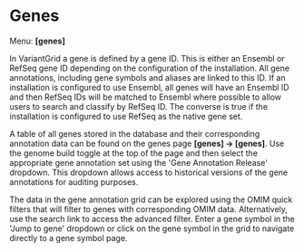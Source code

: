 # Genes

Menu: **[genes]**

In VariantGrid a gene is defined by a gene ID. This is either an Ensembl or RefSeq gene ID depending on the configuration of the installation. All gene annotations, including gene symbols and aliases are linked to this ID. If an installation is configured to use Ensembl, all genes will have an Ensembl ID and then RefSeq IDs will be matched to Ensembl where possible to allow users to search and classify by RefSeq ID. The converse is true if the installation is configured to use RefSeq as the native gene set.

A table of all genes stored in the database and their corresponding annotation data can be found on the genes page  **[genes] -> [genes]**. Use the genome build toggle at the top of the page and then select the appropriate gene annotation set using the 'Gene Annotation Release' dropdown. This dropdown allows access to historical versions of the gene annotations for auditing purposes.

The data in the gene annotation grid can be explored using the OMIM quick filters that will filter to genes with corresponding OMIM data. Alternatively, use the search link to access the advanced filter. Enter a gene symbol in the 'Jump to gene' dropdown or click on the gene symbol in the grid to navigate directly to a gene symbol page.  
